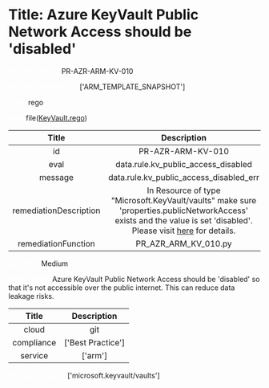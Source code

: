 



# Title: Azure KeyVault Public Network Access should be 'disabled'


***<font color="white">Master Test Id:</font>*** PR-AZR-ARM-KV-010

***<font color="white">Master Snapshot Id:</font>*** ['ARM_TEMPLATE_SNAPSHOT']

***<font color="white">type:</font>*** rego

***<font color="white">rule:</font>*** file([KeyVault.rego])  
  
  
  
  

|Title|Description|
| :---: | :---: |
|id|PR-AZR-ARM-KV-010|
|eval|data.rule.kv_public_access_disabled|
|message|data.rule.kv_public_access_disabled_err|
|remediationDescription|In Resource of type "Microsoft.KeyVault/vaults" make sure 'properties.publicNetworkAccess' exists and the value is set 'disabled'.<br>Please visit <a href='https://docs.microsoft.com/en-us/azure/templates/microsoft.keyvault/vaults?tabs=json' target='_blank'>here</a> for details.|
|remediationFunction|PR_AZR_ARM_KV_010.py|


***<font color="white">Severity:</font>*** Medium

***<font color="white">Description:</font>*** Azure KeyVault Public Network Access should be 'disabled' so that it's not accessible over the public internet. This can reduce data leakage risks.  
  
  

|Title|Description|
| :---: | :---: |
|cloud|git|
|compliance|['Best Practice']|
|service|['arm']|


***<font color="white">Resource Types:</font>*** ['microsoft.keyvault/vaults']


[KeyVault.rego]: https://github.com/prancer-io/prancer-compliance-test/tree/master/azure/iac/KeyVault.rego
